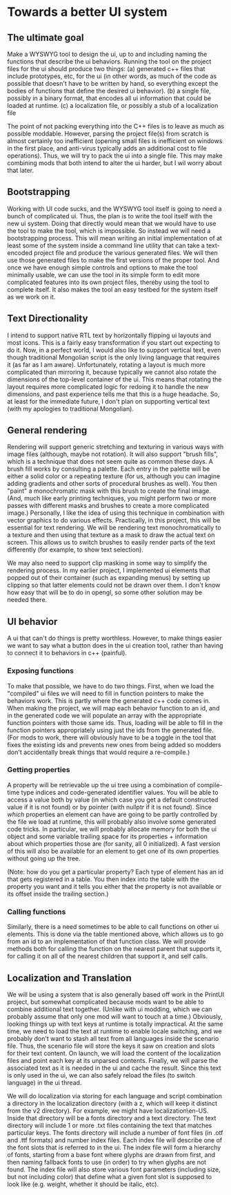 # Towards a better UI system

## The ultimate goal

Make a WYSWYG tool to design the ui, up to and including naming the functions that describe the ui behaviors. Running the tool on the project files for the ui should produce two things: (a) generated c++ files that include prototypes, etc, for the ui (in other words, as much of the code as possible that doesn't have to be written by hand, so everything except the bodies of functions that define the desired ui behavior). (b) a single file, possibly in a binary format, that encodes all ui information that could be loaded at runtime. (c) a localization file, or possibly a stub of a localization file

The point of not packing everything into the C++ files is to leave as much as possible moddable. However, parsing the project file(s) from scratch is almost certainly too inefficient (opening small files is inefficient on windows in the first place, and anti-virus typically adds an additional cost to file operations). Thus, we will try to pack the ui into a single file. This may make combining mods that both intend to alter the ui harder, but I wil worry about that later.

## Bootstrapping

Working with UI code sucks, and the WYSWYG tool itself is going to need a bunch of complicated ui. Thus, the plan is to write the tool itself with the new ui system. Doing that directly would mean that we would have to use the tool to make the tool, which is impossible. So instead we will need a bootstrapping process. This will mean writing an initial implementation of at least some of the system inside a command line utility that can take a text-encoded project file and produce the various generated files. We will then use those generated files to make the first versions of the proper tool. And once we have enough simple controls and options to make the tool minimally usable, we can use the tool in its simple form to edit more complicated features into its own project files, thereby using the tool to complete itself. It also makes the tool an easy testbed for the system itself as we work on it.

## Text Directionality

I intend to support native RTL text by horizontally flipping ui layouts and most icons. This is a fairly easy transformation if you start out expecting to do it. Now, in a perfect world, I would also like to support vertical text, even though traditional Mongolian script is the only living language that requires it (as far as I am aware). Unfortunately, rotating a layout is much more complicated than mirroring it, because typically we cannot also rotate the dimensions of the top-level container of the ui. This means that rotating the layout requires more complicated logic for redoing it to handle the new dimensions, and past experience tells me that this is a huge headache. So, at least for the immediate future, I don't plan on supporting vertical text (with my apologies to traditional Mongolian).

## General rendering

Rendering will support generic stretching and texturing in various ways with image files (although, maybe not rotation). It will also support "brush fills", which is a technique that does not seem quite as common these days. A brush fill works by consulting a palette. Each entry in the palette will be either a solid color or a repeating texture (for us, although you can imagine adding gradients and other sorts of procedural brushes as well). You then "paint" a monochromatic mask with this brush to create the final image. (And, much like early printing techniques, you might perform two or more passes with different masks and brushes to create a more complicated image.) Personally, I like the idea of using this technique in combination with vector graphics to do various effects. Practically, in this project, this will be essential for text rendering. We will be rendering text monochromatically to a texture and then using that texture as a mask to draw the actual text on screen. This allows us to switch brushes to easily render parts of the text differently (for example, to show text selection).

We may also need to support clip masking in some way to simplify the rendering process. In my earlier project, I implemented ui elements that popped out of their container (such as expanding menus) by setting up clipping so that latter elements could not be drawn over them. I don't know how easy that will be to do in opengl, so some other solution may be needed there.

## UI behavior

A ui that can't do things is pretty worthless. However, to make things easier we want to say what a button does in the ui creation tool, rather than having to connect it to behaviors in c++ (painful).

### Exposing functions

To make that possible, we have to do two things. First, when we load the "compiled" ui files we will need to fill in function pointers to make the behaviors work. This is partly where the generated c++ code comes in. When making the project, we will map each behavior function to an id, and in the generated code we will populate an array with the appropriate function pointers with those same ids. Thus, loading will be able to fill in the function pointers appropriately using just the ids from the generated file. (For mods to work, there will obviously have to be a toggle in the tool that fixes the existing ids and prevents new ones from being added so modders don't accidentally break things that would require a re-compile.)

### Getting properties

A property will be retrievable up the ui tree using a combination of compile-time type indices and code-generated identifier values. You will be able to access a value both by value (in which case you get a default constructed value if it is not found) or by pointer (with nullptr if it is not found). Since *which* properties an element can have are going to be partly controlled by the file we load at runtime, this will probably also involve some generated code tricks. In particular, we will probably allocate memory for both the ui object and some variable trailing space for its properties + information about which properties those are (for sanity, all 0 initialized). A fast version of this will also be available for an element to get one of its own properties without going up the tree.

(Note: how do you get a particular property? Each type of element has an id that gets registered in a table. You then index into the table with the property you want and it tells you either that the property is not available or its offset inside the trailing section.)

### Calling functions

Similarly, there is a need sometimes to be able to call functions on other ui elements. This is done via the table mentioned above, which allows us to go from an id to an implementation of that function class. We will provide methods both for calling the function on the nearest parent that supports it, for calling it on all of the nearest children that support it, and self calls.

## Localization and Translation

We will be using a system that is also generally based off work in the PrintUI project, but somewhat complicated because mods want to be able to combine additional text together. (Unlike with ui modding, which we can probably assume that only one mod will want to touch at a time.) Obviously, looking things up with text keys at runtime is totally impractical. At the same time, we need to load the text at runtime to enable locale switching, and we probably don't want to stash all text from all languages inside the scenario file. Thus, the scenario file will store the keys it saw on creation and slots for their text content. On launch, we will load the content of the localization files and point each key at its unparsed contents. Finally, we will parse the associated text as it is needed in the ui and cache the result. Since this text is only used in the ui, we can also safely reload the files (to switch language) in the ui thread.

We will do localization via storing for each language and script combination a directory in the localization directory (with a z, which will keep it distinct from the v2 directory). For example, we might have localization\en-US. Inside that directory will be a fonts directory and a text directory. The text directory will include 1 or more .txt files containing the text that matches particular keys. The fonts directory will include a number of font files (in .otf and .ttf formats) and number index files. Each index file will describe one of the font slots that is referred to in the ui. The index file will form a hierarchy of fonts, starting from a base font where glyphs are drawn from first, and then naming fallback fonts to use (in order) to try when glyphs are not found. The index file will also store various font parameters (including size, but not including color) that define what a given font slot is supposed to look like (e.g. weight, whether it should be italic, etc).